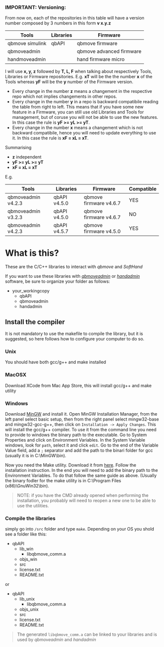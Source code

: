 ### IMPORTANT: Versioning:
From now on, each of the repositories in this table will have a version number composed
by 3 numbers in this form **v x.y.z**

|  Tools          |  Libraries |  Firmware                |
|-----------------|------------|--------------------------|
| qbmove simulink | qbAPI      | qbmove firmware          |
| qbmoveadmin     |            | qbmove advanced firmware |
| handmoveadmin   |            | hand firmware micro      |

I will use **x, y, z** followed by **T, L, F** when talking about respectively Tools, Libraries or Firmware repositories.
E.g. **xT** will be the the number **x** of the Tools whereas **yF** will be the **y** number of the Firmware version.

- Every change in the number **z** means a changement in the respective repo which not implies changements in other repos.
- Every change in the number **y** in a repo is backward compatibile reading the table from right to left. This means that
if you have some new feature in a Firmware, you can still use old Libraries and Tools for management, but of coruse
you will not be able to use the new features. In this case the rule is **yF >= yL >= yT**.
- Every change in the number **x** means a changement which is not backward compatibile, hence you will need to update
everything to use it. In this case the rule is **xF = xL = xT**.

Summarising
- **z** independent
- **yF >= yL >= yT**
- **xF = xL = xT**

E.g.

| Tools              | Libraries    | Firmware               | Compatible |
|--------------------|--------------|------------------------|------------|
| qbmoveadmin v4.2.3 | qbAPI v4.5.0 | qbmove firmware v4.6.7 | YES        |
| qbmoveadmin v3.2.3 | qbAPI v4.5.0 | qbmove firmware v4.6.7 | NO         |
| qbmoveadmin v4.2.3 | qbAPI v4.5.7 | qbmove firmware v4.5.0 | YES        |


# What is this?

These are the C/C++ libraries to interact with *qbmove* and *SoftHand*

If you want to use these libraries with [*qbmoveadmin*](https://github.com/qbrobotics/qbmoveadmin) or [*handadmin*](https://github.com/qbrobotics/handadmin) software, be sure to organize your folder as follows:

* your_workingcopy
    * qbAPI
    * qbmoveadmin
    * handadmin

## Install the compiler

It is not mandatory to use the makefile to compile the library, but it is suggested,
so here follows how to configure your computer to do so.

### Unix
You should have both gcc/g++ and make installed

### MacOSX
Download XCode from Mac App Store, this will install gcc/g++ and make utility

### Windows
Download [MinGW](http://www.mingw.org) and install it. Open MinGW Installation
Manager, from the left panel select basic setup, then from the right panel select
mingw32-base and mingw32-gcc-g++, then click on `Installation -> Apply Changes`.
This will install the gcc/g++ compiler. To use it from the command line you need
to provide to windows the binary path to the executable. Go to System Properties
and click on Environment Variables. In the System Variable windows, look for `path`,
select it and click `edit`. Go to the end of the Variable Value field, add a `;`
separator and add the path to the binari folder for gcc (usually it is in C:\MinGW\bin).

Now you need the Make utility. Download it from
[here](http://gnuwin32.sourceforge.net/packages/make.htm). Follow the installation
instruction. In the end you will need to add the binary path to the Environment
Variables. To do that follow the same guide as above. (Usually the binary fodler
for the make utility is in C:\Program Files (x86)\GnuWin32\bin).

>NOTE: if you have the CMD already opened when performing the installation,
>you probably will need to reopen a new one to be able to use the utilities.


### Compile the libraries

simply go into `/src` folder and type `make`. Depending on your OS you shold
see a folder like this:

* qbAPI
    * lib_win
        * libqbmove_comm.a
    * objs_win
    * src
    * license.txt
    * README.txt

or

* qbAPI
    * lib_unix
        * libqbmove_comm.a
    * objs_unix
    * src
    * license.txt
    * README.txt

> The generated `libqbmove_comm.a` can be linked to your libraries and is
> used by *qbmoveadmin* and *handadmin*
